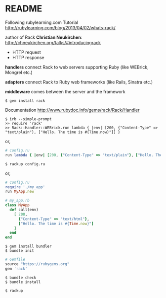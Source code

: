 # README

Following rubylearning.com Tutorial
http://rubylearning.com/blog/2013/04/02/whats-rack/

author of Rack **Christian Neukirchen**:
http://chneukirchen.org/talks/#introducingrack

+ HTTP request
+ HTTP response

**handlers** connect Rack to web servers supporting Ruby (like WEBrick, Mongrel etc.)

**adapters** connect Rack to Ruby web frameworks (like Rails, Sinatra etc.)

**middleware** comes between the server and the framework

```
$ gem install rack
```
Documentation
http://www.rubydoc.info/gems/rack/Rack/Handler

```
$ irb --simple-prompt
>> require 'rack'
>> Rack::Handler::WEBrick.run lambda { |env| [200, {"Content-Type" => "text/plain"}, ["Hello. The time is #{Time.now}"]] }
```
or,

```rb
# config.ru
run lambda { |env| [200, {"Content-Type" => "text/plain"}, ["Hello. The time is #{Time.now}"]] }
```

```
$ rackup config.ru
```
or,

```rb
# config.ru
require './my_app'
run MyApp.new
```

```rb
# my_app.rb
class MyApp
  def call(env)
    [ 200,
      {"Content-Type" => "text/html"},
      ["Hello. The time is #{Time.now}"]
    ]
  end
end
```

```
$ gem install bundler
$ bundle init
```

```rb
# Gemfile
source "https://rubygems.org"
gem 'rack'
```

```
$ bundle check
$ bundle install

$ rackup
```
